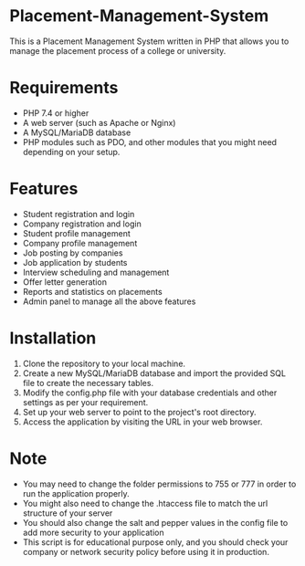 # Placement-Management-System

This is a Placement Management System written in PHP that allows you to manage the placement process of a college or university.

# Requirements
* PHP 7.4 or higher
* A web server (such as Apache or Nginx)
* A MySQL/MariaDB database
* PHP modules such as PDO, and other modules that you might need depending on your setup.
# Features
* Student registration and login
* Company registration and login
* Student profile management
* Company profile management
* Job posting by companies
* Job application by students
* Interview scheduling and management
* Offer letter generation
* Reports and statistics on placements
* Admin panel to manage all the above features
# Installation
1. Clone the repository to your local machine.
2. Create a new MySQL/MariaDB database and import the provided SQL file to create the necessary tables.
3. Modify the config.php file with your database credentials and other settings as per your requirement.
4. Set up your web server to point to the project's root directory.
5. Access the application by visiting the URL in your web browser.
# Note
* You may need to change the folder permissions to 755 or 777 in order to run the application properly.
* You might also need to change the .htaccess file to match the url structure of your server
* You should also change the salt and pepper values in the config file to add more security to your application
* This script is for educational purpose only, and you should check your company or network security policy before using it in production.
